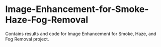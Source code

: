 # Image-Enhancement-for-Smoke-Haze-Fog-Removal
Contains results and code for Image Enhancement for Smoke, Haze, and Fog Removal project.
